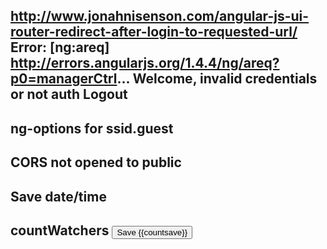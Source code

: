 http://www.jonahnisenson.com/angular-js-ui-router-redirect-after-login-to-requested-url/
Error: [ng:areq] http://errors.angularjs.org/1.4.4/ng/areq?p0=managerCtrl...
Welcome, invalid credentials or not auth 
Logout
----------------------------------------------------------------
ng-options for ssid.guest
----------------------------------------------------------------
CORS not opened to public
----------------------------------------------------------------
Save date/time 
----------------------------------------------------------------
countWatchers
<button ng-click="save()" class="btn btn-primary" type="button">
  Save <span class="badge">{{countsave}}</span>
</button>
----------------------------------------------------------------